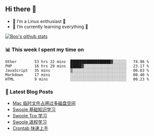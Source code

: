 ## Hi there 👋
* 🔭 I’m a Linux enthusiast 🐧️
* 🏃️ I’m currently learning everything 🏃️

[![Boo's github stats](https://github-readme-stats.vercel.app/api?username=0xAiKang)](https://github.com/anuraghazra/github-readme-stats)

<!-- [![Most Used Langs](https://github-readme-stats.vercel.app/api/top-langs/?username=0xAiKang)](https://github.com/anuraghazra/github-readme-stats) -->

### 📊 This week I spent my time on
<!--START_SECTION:waka-->
```text
Other        53 hrs 22 mins  ██████████████████▓░░░░░░   74.96 % 
PHP          16 hrs 29 mins  █████▓░░░░░░░░░░░░░░░░░░░   23.17 % 
JavaScript   35 mins         ▒░░░░░░░░░░░░░░░░░░░░░░░░   00.83 % 
Markdown     17 mins         ░░░░░░░░░░░░░░░░░░░░░░░░░   00.40 % 
HTML         9 mins          ░░░░░░░░░░░░░░░░░░░░░░░░░   00.23 % 
```
<!--END_SECTION:waka-->

### 📕 Latest Blog Posts
<!-- BLOG-POST-LIST:START -->
- [Mac 临时文件占用过多磁盘空间](https://www.0x2beace.com/mac-temporary-files-take-up-too-much-disk-space/)
- [Swoole 基础知识学习](https://www.0x2beace.com/swoole-basic-knowledge-learning/)
- [Swoole Tcp 学习](https://www.0x2beace.com/swoole-tcp-learning/)
- [Swoole 进程学习](https://www.0x2beace.com/swoole-process-learning/)
- [Crontab 快速上手](https://www.0x2beace.com/crontab-quick-start/)
<!-- BLOG-POST-LIST:END -->

